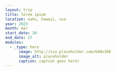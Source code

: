```yaml
---
layout: trip
title: lorem ipsum
location: oahu, hawaii, usa
year: 2023
month: mar
start_date: 20
end_date: 27
modules: 
  - _type: hero
      image: http://via.placeholder.com/640x360
      image_alt: placeholder
      caption: caption goes here!
---
```


